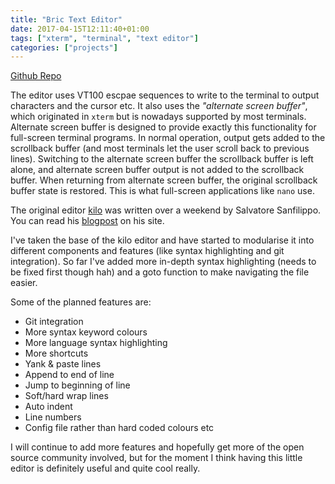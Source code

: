 ```yaml
---
title: "Bric Text Editor"
date: 2017-04-15T12:11:40+01:00
tags: ["xterm", "terminal", "text editor"]
categories: ["projects"]
---
```


[Github Repo](https://github.com/shnupta/bric)

The editor uses VT100 escpae sequences to write to the terminal to output characters and the cursor etc. It also uses the _"alternate screen buffer"_, which originated in `xterm` but is nowadays supported by most terminals. Alternate screen buffer is designed to provide exactly this functionality for full-screen terminal programs. In normal operation, output gets added to the scrollback buffer (and most terminals let the user scroll back to previous lines). Switching to the alternate screen buffer the scrollback buffer is left alone, and alternate screen buffer output is not added to the scrollback buffer. When returning from alternate screen buffer, the original scrollback buffer state is restored. This is what full-screen applications like `nano` use.

The original editor [kilo](https://github.com/antirez/kilo) was written over a weekend by Salvatore Sanfilippo. You can read his [blogpost](http://antirez.com/news/108) on his site.

I've taken the base of the kilo editor and have started to modularise it into different components and features (like syntax highlighting and git integration). So far I've added more in-depth syntax highlighting (needs to be fixed first though hah) and a goto function to make navigating the file easier.

Some of the planned features are:

- Git integration
- More syntax keyword colours
- More language syntax highlighting
- More shortcuts
- Yank & paste lines
- Append to end of line
- Jump to beginning of line
- Soft/hard wrap lines
- Auto indent
- Line numbers
- Config file rather than hard coded colours etc

I will continue to add more features and hopefully get more of the open source community involved, but for the moment I think having this little editor is definitely useful and quite cool really.

